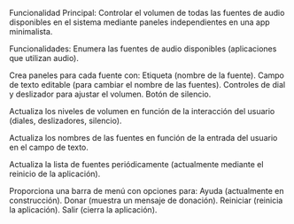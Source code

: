 Funcionalidad Principal:
Controlar el volumen de todas las fuentes de audio disponibles en el sistema
mediante paneles independientes en una app minimalista.

Funcionalidades:
Enumera las fuentes de audio disponibles (aplicaciones que utilizan audio).

Crea paneles para cada fuente con:
  Etiqueta (nombre de la fuente).
  Campo de texto editable (para cambiar el nombre de las fuentes).
  Controles de dial y deslizador para ajustar el volumen.
  Botón de silencio.

Actualiza los niveles de volumen en función de la interacción del usuario (diales, deslizadores, silencio).

Actualiza los nombres de las fuentes en función de la entrada del usuario en el campo de texto.

Actualiza la lista de fuentes periódicamente (actualmente mediante el reinicio de la aplicación).

Proporciona una barra de menú con opciones para:
  Ayuda (actualmente en construcción).
  Donar (muestra un mensaje de donación).
  Reiniciar (reinicia la aplicación).
  Salir (cierra la aplicación).
